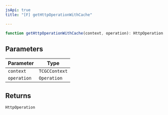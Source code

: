 ```yaml
---
jsApi: true
title: "[F] getHttpOperationWithCache"

---
```

```ts
function getHttpOperationWithCache(context, operation): HttpOperation
```

## Parameters

| Parameter | Type |
| ------ | ------ |
| `context` | `TCGCContext` |
| `operation` | `Operation` |

## Returns

`HttpOperation`

